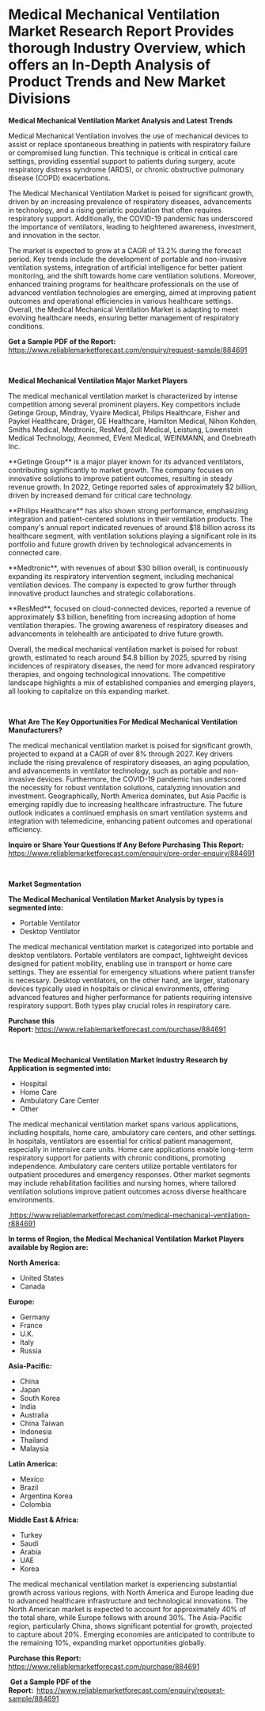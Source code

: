 <p><h1>Medical Mechanical Ventilation Market Research Report Provides thorough Industry Overview, which offers an In-Depth Analysis of Product Trends and New Market Divisions</h1></p><p><strong>Medical Mechanical Ventilation Market Analysis and Latest Trends</strong></p>
<p><p>Medical Mechanical Ventilation involves the use of mechanical devices to assist or replace spontaneous breathing in patients with respiratory failure or compromised lung function. This technique is critical in critical care settings, providing essential support to patients during surgery, acute respiratory distress syndrome (ARDS), or chronic obstructive pulmonary disease (COPD) exacerbations. </p><p>The Medical Mechanical Ventilation Market is poised for significant growth, driven by an increasing prevalence of respiratory diseases, advancements in technology, and a rising geriatric population that often requires respiratory support. Additionally, the COVID-19 pandemic has underscored the importance of ventilators, leading to heightened awareness, investment, and innovation in the sector. </p><p>The market is expected to grow at a CAGR of 13.2% during the forecast period. Key trends include the development of portable and non-invasive ventilation systems, integration of artificial intelligence for better patient monitoring, and the shift towards home care ventilation solutions. Moreover, enhanced training programs for healthcare professionals on the use of advanced ventilation technologies are emerging, aimed at improving patient outcomes and operational efficiencies in various healthcare settings. Overall, the Medical Mechanical Ventilation Market is adapting to meet evolving healthcare needs, ensuring better management of respiratory conditions.</p></p>
<p><strong>Get a Sample PDF of the Report:&nbsp;</strong> <a href="https://www.reliablemarketforecast.com/enquiry/request-sample/884691?utm_campaign=3203&utm_medium=2&utm_source=Github&utm_content=ia&utm_term=13042025&utm_id=medical-mechanical-ventilation">https://www.reliablemarketforecast.com/enquiry/request-sample/884691</a></p>
<p>&nbsp;</p>
<p><strong>Medical Mechanical Ventilation Major Market Players</strong></p>
<p><p>The medical mechanical ventilation market is characterized by intense competition among several prominent players. Key competitors include Getinge Group, Mindray, Vyaire Medical, Philips Healthcare, Fisher and Paykel Healthcare, Dräger, GE Healthcare, Hamilton Medical, Nihon Kohden, Smiths Medical, Medtronic, ResMed, Zoll Medical, Leistung, Lowenstein Medical Technology, Aeonmed, EVent Medical, WEINMANN, and Onebreath Inc.</p><p>**Getinge Group** is a major player known for its advanced ventilators, contributing significantly to market growth. The company focuses on innovative solutions to improve patient outcomes, resulting in steady revenue growth. In 2022, Getinge reported sales of approximately $2 billion, driven by increased demand for critical care technology.</p><p>**Philips Healthcare** has also shown strong performance, emphasizing integration and patient-centered solutions in their ventilation products. The company's annual report indicated revenues of around $18 billion across its healthcare segment, with ventilation solutions playing a significant role in its portfolio and future growth driven by technological advancements in connected care.</p><p>**Medtronic**, with revenues of about $30 billion overall, is continuously expanding its respiratory intervention segment, including mechanical ventilation devices. The company is expected to grow further through innovative product launches and strategic collaborations.</p><p>**ResMed**, focused on cloud-connected devices, reported a revenue of approximately $3 billion, benefiting from increasing adoption of home ventilation therapies. The growing awareness of respiratory diseases and advancements in telehealth are anticipated to drive future growth.</p><p>Overall, the medical mechanical ventilation market is poised for robust growth, estimated to reach around $4.8 billion by 2025, spurred by rising incidences of respiratory diseases, the need for more advanced respiratory therapies, and ongoing technological innovations. The competitive landscape highlights a mix of established companies and emerging players, all looking to capitalize on this expanding market.</p></p>
<p>&nbsp;</p>
<p><strong>What Are The Key Opportunities For Medical Mechanical Ventilation Manufacturers?</strong></p>
<p><p>The medical mechanical ventilation market is poised for significant growth, projected to expand at a CAGR of over 8% through 2027. Key drivers include the rising prevalence of respiratory diseases, an aging population, and advancements in ventilator technology, such as portable and non-invasive devices. Furthermore, the COVID-19 pandemic has underscored the necessity for robust ventilation solutions, catalyzing innovation and investment. Geographically, North America dominates, but Asia Pacific is emerging rapidly due to increasing healthcare infrastructure. The future outlook indicates a continued emphasis on smart ventilation systems and integration with telemedicine, enhancing patient outcomes and operational efficiency.</p></p>
<p><strong>Inquire or Share Your Questions If Any Before Purchasing This Report:</strong> <a href="https://www.reliablemarketforecast.com/enquiry/pre-order-enquiry/884691?utm_campaign=3203&utm_medium=2&utm_source=Github&utm_content=ia&utm_term=13042025&utm_id=medical-mechanical-ventilation">https://www.reliablemarketforecast.com/enquiry/pre-order-enquiry/884691</a></p>
<p>&nbsp;</p>
<p><strong>Market Segmentation</strong></p>
<p><strong>The Medical Mechanical Ventilation Market Analysis by types is segmented into:</strong></p>
<p><ul><li>Portable Ventilator</li><li>Desktop Ventilator</li></ul></p>
<p><p>The medical mechanical ventilation market is categorized into portable and desktop ventilators. Portable ventilators are compact, lightweight devices designed for patient mobility, enabling use in transport or home care settings. They are essential for emergency situations where patient transfer is necessary. Desktop ventilators, on the other hand, are larger, stationary devices typically used in hospitals or clinical environments, offering advanced features and higher performance for patients requiring intensive respiratory support. Both types play crucial roles in respiratory care.</p></p>
<p><strong>Purchase this Report:&nbsp;</strong><a href="https://www.reliablemarketforecast.com/purchase/884691?utm_campaign=3203&utm_medium=2&utm_source=Github&utm_content=ia&utm_term=13042025&utm_id=medical-mechanical-ventilation">https://www.reliablemarketforecast.com/purchase/884691</a></p>
<p>&nbsp;</p>
<p><strong>The Medical Mechanical Ventilation Market Industry Research by Application is segmented into:</strong></p>
<p><ul><li>Hospital</li><li>Home Care</li><li>Ambulatory Care Center</li><li>Other</li></ul></p>
<p><p>The medical mechanical ventilation market spans various applications, including hospitals, home care, ambulatory care centers, and other settings. In hospitals, ventilators are essential for critical patient management, especially in intensive care units. Home care applications enable long-term respiratory support for patients with chronic conditions, promoting independence. Ambulatory care centers utilize portable ventilators for outpatient procedures and emergency responses. Other market segments may include rehabilitation facilities and nursing homes, where tailored ventilation solutions improve patient outcomes across diverse healthcare environments.</p></p>
<p><a href="https://www.reliablemarketforecast.com/medical-mechanical-ventilation-r884691?utm_campaign=3203&utm_medium=2&utm_source=Github&utm_content=ia&utm_term=13042025&utm_id=medical-mechanical-ventilation">&nbsp;https://www.reliablemarketforecast.com/medical-mechanical-ventilation-r884691</a></p>
<p><strong>In terms of Region, the Medical Mechanical Ventilation Market Players available by Region are:</strong></p>
<p>
    <p> <strong> North America: </strong>
        <ul>
            <li>United States</li>
            <li>Canada</li>
        </ul>
        </p> 
    <p> <strong> Europe: </strong>
        <ul>
            <li>Germany</li>
            <li>France</li>
            <li>U.K.</li>
            <li>Italy</li>
            <li>Russia</li>
        </ul>
        </p> 
    <p> <strong> Asia-Pacific: </strong>
        <ul>
            <li>China</li>
            <li>Japan</li>
            <li>South Korea</li>
            <li>India</li>
            <li>Australia</li>
            <li>China Taiwan</li>
            <li>Indonesia</li>
            <li>Thailand</li>
            <li>Malaysia</li>
        </ul>
        </p> 
    <p> <strong> Latin America: </strong>
        <ul>
            <li>Mexico</li>
            <li>Brazil</li>
            <li>Argentina Korea</li>
            <li>Colombia</li>
        </ul>
        </p> 
    <p> <strong> Middle East & Africa: </strong>
        <ul>
            <li>Turkey</li>
            <li>Saudi</li>
            <li>Arabia</li>
            <li>UAE</li>
            <li>Korea</li>
        </ul>
    </p>
    </p>
<p><p>The medical mechanical ventilation market is experiencing substantial growth across various regions, with North America and Europe leading due to advanced healthcare infrastructure and technological innovations. The North American market is expected to account for approximately 40% of the total share, while Europe follows with around 30%. The Asia-Pacific region, particularly China, shows significant potential for growth, projected to capture about 20%. Emerging economies are anticipated to contribute to the remaining 10%, expanding market opportunities globally.</p></p>
<p><strong>Purchase this Report: </strong><a href="https://www.reliablemarketforecast.com/purchase/884691?utm_campaign=3203&utm_medium=2&utm_source=Github&utm_content=ia&utm_term=13042025&utm_id=medical-mechanical-ventilation">https://www.reliablemarketforecast.com/purchase/884691</a></p>
<p>&nbsp;<strong>Get a Sample PDF of the Report:&nbsp;&nbsp;</strong><a href="https://www.reliablemarketforecast.com/enquiry/request-sample/884691?utm_campaign=3203&utm_medium=2&utm_source=Github&utm_content=ia&utm_term=13042025&utm_id=medical-mechanical-ventilation">https://www.reliablemarketforecast.com/enquiry/request-sample/884691</a></p>
<p><strong></strong></p>
<p><p></p><p></p><p></p></p>